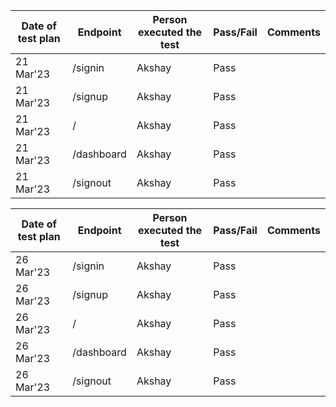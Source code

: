 
 <p> 
   
 | Date of test plan | Endpoint | Person executed the test | Pass/Fail | Comments |
| --- | --- | --- | --- | --- |
| 21 Mar'23 | /signin | Akshay | Pass | |
| 21 Mar'23 | /signup | Akshay | Pass | |
| 21 Mar'23 | / | Akshay | Pass | |
| 21 Mar'23 | /dashboard | Akshay | Pass | |
| 21 Mar'23 | /signout | Akshay | Pass | |

   
   
 </p>
 
 
 <p> 
   
 | Date of test plan | Endpoint | Person executed the test | Pass/Fail | Comments |
| --- | --- | --- | --- | --- |
| 26 Mar'23 | /signin | Akshay | Pass | |
| 26 Mar'23 | /signup | Akshay | Pass | |
| 26 Mar'23 | / | Akshay | Pass | |
| 26 Mar'23 | /dashboard | Akshay | Pass | |
| 26 Mar'23 | /signout | Akshay | Pass | |

   
   
 </p>


 
